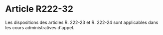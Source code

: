 # Article R222-32

Les dispositions des articles R. 222-23 et R. 222-24 sont applicables dans les cours administratives d'appel.
